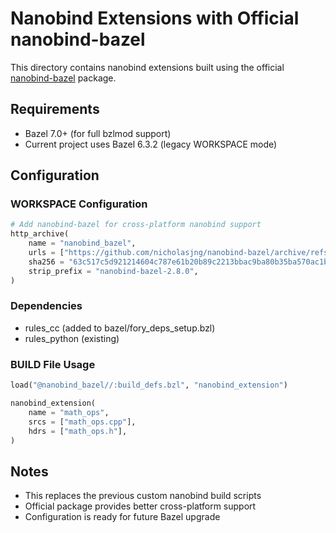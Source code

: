 # Nanobind Extensions with Official nanobind-bazel

This directory contains nanobind extensions built using the official [nanobind-bazel](https://github.com/nicholasjng/nanobind-bazel) package.

## Requirements

- Bazel 7.0+ (for full bzlmod support)
- Current project uses Bazel 6.3.2 (legacy WORKSPACE mode)

## Configuration

### WORKSPACE Configuration
```python
# Add nanobind-bazel for cross-platform nanobind support
http_archive(
    name = "nanobind_bazel",
    urls = ["https://github.com/nicholasjng/nanobind-bazel/archive/refs/tags/v2.8.0.tar.gz"],
    sha256 = "63c517c5d921214604c787e61b20b89c2213bbac9ba80b35ba570ac1b1432457",
    strip_prefix = "nanobind-bazel-2.8.0",
)
```

### Dependencies
- rules_cc (added to bazel/fory_deps_setup.bzl)
- rules_python (existing)

### BUILD File Usage
```python
load("@nanobind_bazel//:build_defs.bzl", "nanobind_extension")

nanobind_extension(
    name = "math_ops",
    srcs = ["math_ops.cpp"],
    hdrs = ["math_ops.h"],
)
```

## Notes

- This replaces the previous custom nanobind build scripts
- Official package provides better cross-platform support
- Configuration is ready for future Bazel upgrade
